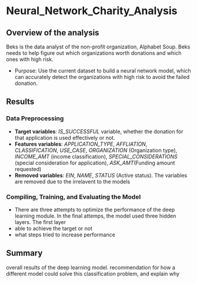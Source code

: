 # Neural_Network_Charity_Analysis

## Overview of the analysis
Beks is the data analyst of the non-profit organization, Alphabet Soup. Beks needs to help figure out which organizations worth donations and which ones with high risk.
- Purpose: Use the current dataset to build a neural network model, which can accurately detect the organizations with high risk to avoid the failed donation.

## Results
### Data Preprocessing
   - **Target variables**: *IS_SUCCESSFUL* variable, whether the donation for that application is used effectively or not. 
   - **Features variables**: *APPLICATION_TYPE*, *AFFLIATION*, *CLASSIFICATION*, *USE_CASE*, *ORGANIZATION* (Organization type), *INCOME_AMT* (income classification), *SPECIAL_CONSIDERATIONS* (special consideration for application), *ASK_AMT*(Funding amount requested) 
   - **Removed variables**: *EIN*, *NAME*, *STATUS* (Active status). The variables are removed due to the irrelavent to the models
  
### Compiling, Training, and Evaluating the Model
   - There are three attempts to optimize the performance of the deep learning module. In the final attemps, the model used three hidden layers. The first layer 
   - able to achieve the target or not
   - what steps tried to increase performance

## Summary
overall results of the deep learning model. recommendation for how a different model could solve this classification problem, and explain why
